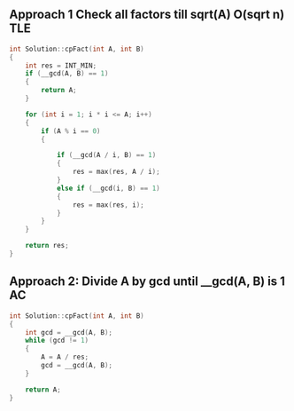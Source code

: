 ## Approach 1 Check all factors till sqrt(A) O(sqrt n) TLE

```cpp
int Solution::cpFact(int A, int B)
{
    int res = INT_MIN;
    if (__gcd(A, B) == 1)
    {
        return A;
    }

    for (int i = 1; i * i <= A; i++)
    {
        if (A % i == 0)
        {

            if (__gcd(A / i, B) == 1)
            {
                res = max(res, A / i);
            }
            else if (__gcd(i, B) == 1)
            {
                res = max(res, i);
            }
        }
    }

    return res;
}
```

## Approach 2: Divide A by gcd until __gcd(A, B) is 1 AC

```cpp
int Solution::cpFact(int A, int B)
{
    int gcd = __gcd(A, B);
    while (gcd != 1)
    {
        A = A / res;
        gcd = __gcd(A, B);
    }

    return A;
}
```